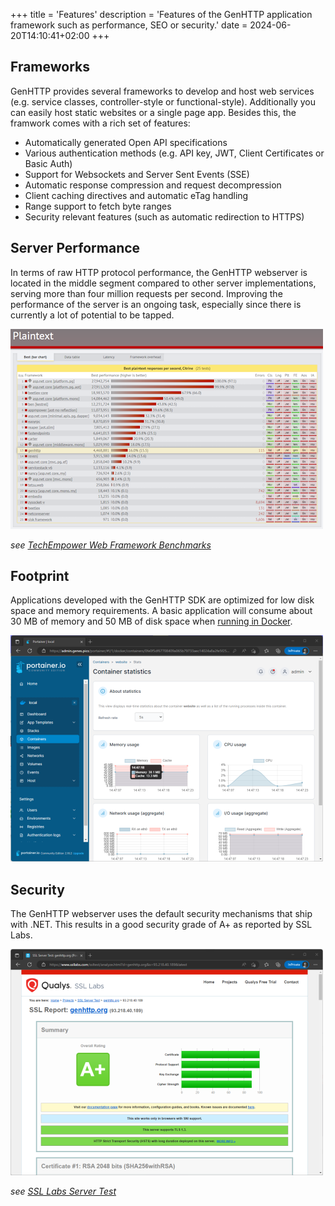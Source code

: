 ﻿+++
title = 'Features'
description = 'Features of the GenHTTP application framework such as performance, SEO or security.'
date = 2024-06-20T14:10:41+02:00
+++

## Frameworks

GenHTTP provides several frameworks to develop and host web services (e.g. service classes, controller-style or functional-style).
Additionally you can easily host static websites or a single page app. Besides this, the framwork
comes with a rich set of features:

- Automatically generated Open API specifications
- Various authentication methods (e.g. API key, JWT, Client Certificates or Basic Auth)
- Support for Websockets and Server Sent Events (SSE)
- Automatic response compression and request decompression
- Client caching directives and automatic eTag handling
- Range support to fetch byte ranges
- Security relevant features (such as automatic redirection to HTTPS)

## Server Performance

In terms of raw HTTP protocol performance, the GenHTTP webserver is located in the middle segment compared to
other server implementations, serving more than four million requests per second. Improving the performance of the server is
an ongoing task, especially since there is currently a lot of potential to be tapped.

![GenHTTP framework analyzed with TechEmpower FrameworkBenchmarks](tfb.png)

*see [TechEmpower Web Framework Benchmarks](https://www.techempower.com/benchmarks/)*

## Footprint

Applications developed with the GenHTTP SDK are optimized for low disk space and memory requirements. A basic application
will consume about 30 MB of memory and 50 MB of disk space when [running in Docker](/documentation/hosting/).

![The website of the GenHTTP websever running in docker](footprint.png)

## Security

The GenHTTP webserver uses the default security mechanisms that ship with .NET. This results in
a good security grade of A+ as reported by SSL Labs.

![Security analysis of the GenHTTP website](ssl_labs.png)

*see [SSL Labs Server Test](https://www.ssllabs.com/ssltest/analyze.html?d=genhttp.org&latest)*
